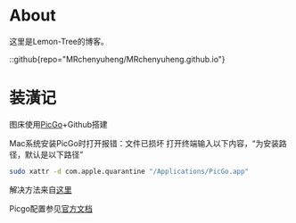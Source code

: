 # About

这里是Lemon-Tree的博客。

::github{repo="MRchenyuheng/MRchenyuheng.github.io"}

# 装潢记

图床使用[PicGo](https://molunerfinn.com/PicGo/)+Github搭建


Mac系统安装PicGo时打开报错：文件已损坏
打开终端输入以下内容，“为安装路径，默认是以下路径”
```bash
sudo xattr -d com.apple.quarantine "/Applications/PicGo.app"
```
解决方法来自[这里](https://blog.csdn.net/m0_49562857/article/details/128998691)

Picgo配置参见[官方文档](https://picgo.github.io/PicGo-Doc/zh/guide/config.html#github%E5%9B%BE%E5%BA%8A)
